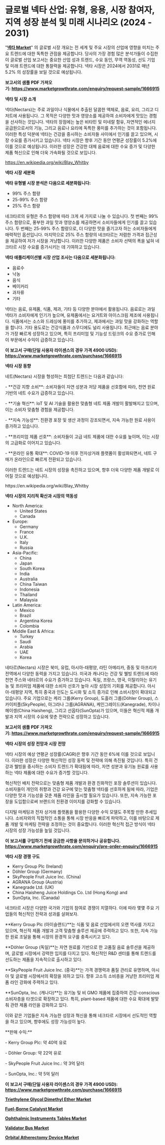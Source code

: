 <p><h1>글로벌 넥타 산업: 유형, 응용, 시장 참여자, 지역 성장 분석 및 미래 시나리오 (2024 - 2031)</h1></p><p>"<strong><a href="https://www.marketgrowthrate.com/nectars-r1666915">넥타 Market</a></strong>" 의 글로벌 시장 개요는 전 세계 및 주요 시장의 산업에 영향을 미치는 주요 트렌드에 대한 독특한 관점을 제공합니다. 당사의 가장 경험 많은 분석가들이 수집한 이 글로벌 산업 보고서는 중요한 산업 성과 트렌드, 수요 동인, 무역 역동성, 선도 기업 및 미래 트렌드에 대한 통찰력을 제공합니다. 넥타 시장은 2024에서 2031로 매년 5.2% 의 성장률을 보일 것으로 예상됩니다.</p>
<p><strong>보고서의 샘플 PDF 가져오기:&nbsp;<a href="https://www.marketgrowthrate.com/enquiry/request-sample/1666915">https://www.marketgrowthrate.com/enquiry/request-sample/1666915</a></strong></p>
<p><strong>넥타 및 시장 소개</strong></p>
<p><p>넥타(Nectars)는 주로 과일이나 식물에서 추출된 달콤한 액체로, 음료, 요리, 그리고 디저트에 사용됩니다. 그 목적은 다양한 맛과 영양소를 제공하여 소비자에게 맛있는 경험을 선사하는 것입니다. 넥타의 장점에는 높은 비타민 및 미네랄 함유, 자연적인 에너지 공급원으로서의 기능, 그리고 음료나 요리에 독특한 풍미를 추가하는 것이 포함됩니다. 이러한 특성 덕분에 넥타는 건강을 중시하는 소비자들 사이에서 인기를 끌고 있으며, 시장 수요를 증가시키고 있습니다. 넥타 시장은 향후 기간 동안 연평균 성장률이 5.2%에 이를 것으로 예상됩니다. 이러한 성장은 건강한 대체 음료에 대한 수요 증가 및 다양한 제품 혁신으로 인해 더욱 가속화될 것으로 보입니다. </p></p>
<p><a href="https://en.wikipedia.org/wiki/Blay_Whitby">https://en.wikipedia.org/wiki/Blay_Whitby</a></p>
<p><strong>넥타 시장 세분화</strong></p>
<p><strong>넥타 유형별 시장 분석은 다음으로 세분화됩니다:</strong></p>
<p><ul><li>99% 주스 함량</li><li>25-99% 주스 함량</li><li>25% 주스 함량</li></ul></p>
<p><p>네크타르의 유형은 주스 함량에 따라 크게 세 가지로 나눌 수 있습니다. 첫 번째는 99% 주스 함량으로, 풍부한 과일 맛과 영양소를 제공하면서 소비자들에게 인기를 끌고 있습니다. 두 번째는 25-99% 주스 함량으로, 더 다양한 맛을 즐기고자 하는 소비자들에게 매력적인 옵션입니다. 마지막으로 25% 주스 함량의 네크타르는 저렴한 가격과 접근성을 제공하여 저가 시장을 겨냥합니다. 이러한 다양한 제품은 소비자 선택의 폭을 넓혀 네크타르 시장 수요를 증가시키는 데 기여하고 있습니다.</p></p>
<p><strong>넥타 애플리케이션별 시장 산업 조사는 다음으로 세분화됩니다:</strong></p>
<p><ul><li>음료수</li><li>낙농</li><li>음식</li><li>베이커리</li><li>과자류</li><li>기타</li></ul></p>
<p><p>넥타는 음료, 유제품, 식품, 제과, 기타 등 다양한 분야에서 활용됩니다. 음료로는 과일 넥타가 소비자에게 인기가 높으며, 유제품에서는 요거트와 아이스크림 제조에 사용됩니다. 식품에서는 소스와 드레싱에 풍미를 추가하고, 제과에서는 과일 맛을 강화하는 역할을 합니다. 기타 용도로는 건강식품과 스무디에도 널리 사용됩니다. 최근에는 음료 분야가 가장 빠르게 성장하고 있으며, 특히 프리미엄 및 기능성 드링크의 수요 증가로 인해 이 부문에서 수익이 급증하고 있습니다.</p></p>
<p><strong>이 보고서 구매(단일 사용자 라이센스의 경우 가격 4900 USD): <a href="https://www.marketgrowthrate.com/purchase/1666915">https://www.marketgrowthrate.com/purchase/1666915</a></strong></p>
<p><strong>넥타 시장 동향</strong></p>
<p><p>네트(Nectars) 시장을 형성하는 최첨단 트렌드는 다음과 같습니다:</p><p>- **건강 지향 소비**: 소비자들이 자연 성분과 저당 제품을 선호함에 따라, 천연 원료 기반의 네트 수요가 급증하고 있습니다.</p><p>  </p><p>- **기술 혁신**: IoT 및 AI 기술을 활용한 맞춤형 네트 제품 개발이 활발해지고 있으며, 이는 소비자 맞춤형 경험을 제공합니다.</p><p>- **지속 가능성**: 친환경 포장 및 생산 과정이 강조되면서, 지속 가능한 원료 사용이 증가하고 있습니다.</p><p>- **프리미엄 제품 선호**: 소비자들이 고급 네트 제품에 대한 수요를 높이며, 이는 시장의 고급화로 이어지고 있습니다.</p><p>- **온라인 유통 확대**: COVID-19 이후 전자상거래 플랫폼이 활성화되면서, 네트 구매가 온라인으로 빠르게 전환되고 있습니다.</p><p>이러한 트렌드는 네트 시장의 성장을 촉진하고 있으며, 향후 더욱 다양한 제품 개발로 이어질 것으로 예상됩니다.</p></p>
<p>https://en.wikipedia.org/wiki/Blay_Whitby</p>
<p><strong>넥타 시장의 지리적 확산과 시장의 역동성</strong></p>
<p><ul>
    <li>
        North America:
        <ul>
            <li>United States</li>
            <li>Canada</li>
        </ul>
    </li>
    <li>
        Europe:
        <ul>
            <li>Germany</li>
            <li>France</li>
            <li>U.K.</li>
            <li>Italy</li>
            <li>Russia</li>
        </ul>
    </li>
    <li>
        Asia-Pacific:
        <ul>
            <li>China</li>
            <li>Japan</li>
            <li>South Korea</li>
            <li>India</li>
            <li>Australia</li>
            <li>China Taiwan</li>
            <li>Indonesia</li>
            <li>Thailand</li>
            <li>Malaysia</li>
        </ul>
    </li>
    <li>
        Latin America:
        <ul>
            <li>Mexico</li>
            <li>Brazil</li>
            <li>Argentina Korea</li>
            <li>Colombia</li>
        </ul>
    </li>
    <li>
        Middle East & Africa:
        <ul>
            <li>Turkey</li>
            <li>Saudi</li>
            <li>Arabia</li>
            <li>UAE</li>
            <li>Korea</li>
        </ul>
    </li>
    </ul></p>
<p><p>네타르(Nectars) 시장은 북미, 유럽, 아시아-태평양, 라틴 아메리카, 중동 및 아프리카 전역에서 다양한 동력을 가지고 있습니다. 미국과 캐나다는 건강 및 웰빙 트렌드에 따라 천연 주스와 네타르의 수요가 증가하고 있습니다. 독일, 프랑스, 영국, 이탈리아는 유기농 및 프리미엄 제품에 대한 소비자 선호가 높아 시장 성장의 기회를 제공합니다. 아시아-태평양 지역, 특히 중국과 인도는 도시화 및 소득 증가로 인해 소비시장이 확대되고 있습니다. 주요 기업으로는 케리 그룹(Kerry Group), 도흘러 그룹(Döhler Group), 스카이피플(SkyPeople), 아그라나 그룹(AGRANA), 케인그레이드(Kanegrade), 차이나 헤이셍(China Haisheng), 그리고 선옵타(SunOpta)가 있으며, 이들은 혁신적 제품 개발과 지역 시장의 수요에 맞춘 전략으로 성장하고 있습니다.</p></p>
<p><strong>보고서의 샘플 PDF 가져오기:&nbsp;<a href="https://www.marketgrowthrate.com/enquiry/request-sample/1666915">https://www.marketgrowthrate.com/enquiry/request-sample/1666915</a></strong></p>
<p><strong>넥타 시장의 성장 전망과 시장 전망</strong></p>
<p><p>넥타 시장의 예상 연평균 성장률(CAGR)은 향후 기간 동안 6%에 이를 것으로 보입니다. 이러한 성장은 다양한 혁신적인 성장 동력 및 전략에 의해 촉진될 것입니다. 특히 건강과 웰빙을 중시하는 소비자 트렌드가 확대됨에 따라, 자연 성분과 유기농 원료를 사용하는 넥타 제품에 대한 수요가 증가할 것입니다.</p><p>혁신적인 배치 전략으로는 맞춤형 제품 개발과 환경 친화적인 포장 솔루션이 있습니다. 소비자들이 개인의 취향과 건강 요구에 맞는 맞춤형 넥타를 선호하게 됨에 따라, 기업은 다양한 맛과 기능성을 갖춘 제품 라인을 출시할 필요가 있습니다. 또한, 지속 가능한 포장을 도입함으로써 브랜드의 친환경 이미지를 강화할 수 있습니다.</p><p>디지털 마케팅과 전자 상거래 플랫폼을 활용한 다양한 수익 모델도 주목할 만한 추세입니다. 소비자와의 직접적인 소통을 통해 시장 반응을 빠르게 파악하고, 이를 바탕으로 제품 개발 및 마케팅 전략을 조정하는 것이 중요합니다. 이러한 혁신적 접근 방식이 넥타 시장의 성장 가능성을 높일 것입니다.</p></p>
<p><strong>이 보고서를 구입하기 전에 궁금한 사항을 문의하거나 공유합니다. <a href="https://www.marketgrowthrate.com/enquiry/pre-order-enquiry/1666915">https://www.marketgrowthrate.com/enquiry/pre-order-enquiry/1666915</a></strong></p>
<p><strong>넥타 시장 경쟁 구도</strong></p>
<p><ul><li>Kerry Group Plc (Ireland)</li><li>Döhler Group (Germany)</li><li>SkyPeople Fruit Juice Inc. (China)</li><li>AGRANA Group (Austria)</li><li>Kanegrade Ltd. (UK)</li><li>China Haisheng Juice Holdings Co. Ltd (Hong Kong) and</li><li>SunOpta, Inc. (Canada)</li></ul></p>
<p><p>네크타르 시장은 다양한 국가와 기업의 참여로 경쟁이 치열하다. 이에 따라 몇몇 주요 기업들의 혁신적인 전략과 성과를 살펴보자.</p><p>**Kerry Group Plc (아이슬랜드)**는 식품 및 음료 산업에서의 오랜 역사를 가지고 있으며, 혁신적 제품 개발과 고객 맞춤형 솔루션 제공에 주력하고 있다. 또한, 지속 가능한 원료 조달을 통해 시장의 환경적 요구를 충족시키고 있다.</p><p>**Döhler Group (독일)**는 자연 원료를 기반으로 한 고품질 음료 솔루션을 제공하며, 글로벌 시장에서 강력한 입지를 다지고 있다. 혁신적인 R&D 센터를 통해 트렌드를 선도하는 제품을 지속적으로 출시하고 있다.</p><p>**SkyPeople Fruit Juice Inc. (중국)**는 가격 경쟁력과 품질 관리로 유명하며, 아시아 및 글로벌 시장에서의 확장을 꾀하고 있다. 향후 고소득 소비층을 겨냥한 프리미엄 제품 라인 강화에 주력하고 있다.</p><p>**SunOpta, Inc. (캐나다)**는 유기농 및 비 GMO 제품에 집중하여 건강-conscious 소비자층을 타겟으로 확장하고 있다. 특히, plant-based 제품에 대한 수요 확대에 발맞춰 관련 제품 라인을 강화하고 있다.</p><p>이와 같은 기업들은 지속 가능한 성장과 혁신을 통해 네크타르 시장에서 선도적인 역할을 하고 있으며, 향후에도 성장 가능성이 높다.</p><p>**판매 수익:**</p><p>- Kerry Group Plc: 약 40억 유로</p><p>- Döhler Group: 약 22억 유로</p><p>- SkyPeople Fruit Juice Inc.: 약 3억 달러</p><p>- SunOpta, Inc.: 약 5억 달러</p></p>
<p><strong>이 보고서 구매(단일 사용자 라이센스의 경우 가격 4900 USD): <a href="https://www.marketgrowthrate.com/purchase/1666915">https://www.marketgrowthrate.com/purchase/1666915</a></strong></p>
<p><strong><p><a href="https://issuu.com/reportprime-2/docs/triethylene-glycol-dimethyl-ether-m_e315451ec64386">Triethylene Glycol Dimethyl Ether Market</a></p><p><a href="https://medium.com/@itulahketika_66457/the-role-of-fuel-borne-catalyst-market-applications-passive-diesel-filter-systems-active-diesel-2d620e14e4ee?postPublishedType=repub">Fuel-Borne Catalyst Market</a></p><p><a href="https://medium.com/@itulahketika_66457/ophthalmic-instruments-tables-market-size-share-analysis-growth-trends-forecasts-2024-c2642227eaf5">Ophthalmic Instruments Tables Market</a></p><p><a href="https://github.com/SamiaHussain82/Market-Research-Report-List-1/blob/main/validator-bus-market.md">Validator Bus Market</a></p><p><a href="https://www.linkedin.com/pulse/orbital-atherectomy-device-market-global-regional-analysis-bxinc">Orbital Atherectomy Device Market</a></p></strong></p>
<p></p>